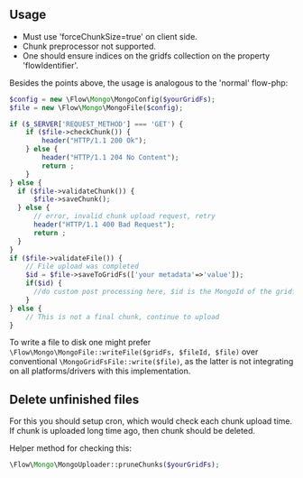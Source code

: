 Usage
--------------

 * Must use 'forceChunkSize=true' on client side.
 * Chunk preprocessor not supported.
 * One should ensure indices on the gridfs collection on the property 'flowIdentifier'.

Besides the points above, the usage is analogous to the 'normal' flow-php:

```php
$config = new \Flow\Mongo\MongoConfig($yourGridFs);
$file = new \Flow\Mongo\MongoFile($config);

if ($_SERVER['REQUEST_METHOD'] === 'GET') {
    if ($file->checkChunk()) {
        header("HTTP/1.1 200 Ok");
    } else {
        header("HTTP/1.1 204 No Content");
        return ;
    }
} else {
  if ($file->validateChunk()) {
      $file->saveChunk();
  } else {
      // error, invalid chunk upload request, retry
      header("HTTP/1.1 400 Bad Request");
      return ;
  }
}
if ($file->validateFile()) {
    // File upload was completed
    $id = $file->saveToGridFs(['your metadata'=>'value']);
    if($id) {
      //do custom post processing here, $id is the MongoId of the gridfs file 
    }
} else {
    // This is not a final chunk, continue to upload
}
```

To write a file to disk one might prefer `\Flow\Mongo\MongoFile::writeFile($gridFs, $fileId, $file)` over conventional
`\MongoGridFsFile::write($file)`, as the latter is not integrating on all platforms/drivers with this implementation.

Delete unfinished files
-----------------------

For this you should setup cron, which would check each chunk upload time.
If chunk is uploaded long time ago, then chunk should be deleted.

Helper method for checking this:
```php
\Flow\Mongo\MongoUploader::pruneChunks($yourGridFs);
```
